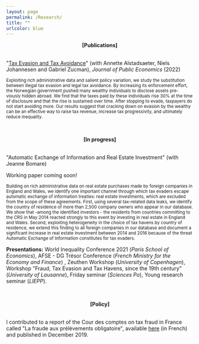 ```yaml
---
layout: page
permalink: /Research/
title: ""
urlcolor: blue
---
```


<div align="center">
 <b>[Publications]</b>
</div>
&nbsp;  
  
"[Tax Evasion and Tax Avoidance](/publications/1-s2.0-S0047272721002231-main.pdf)" (with Annette Alstadsaeter, Niels Johannesen and Gabriel Zucman), *Journal of Public Economics* (2022)
  
<sub> Exploiting rich administrative data and salient policy variation, we study the substitution between illegal tax evasion and legal tax avoidance. By increasing its enforcement effort, the Norwegian government pushed many wealthy individuals to disclose assets pre-
viously hidden abroad. We find that the taxes paid by these individuals rise 30% at the time of disclosure and that the rise is sustained over time. After stopping to evade, taxpayers do not start avoiding more. Our results suggest that cracking down on evasion by the wealthy can be an effective way to raise tax revenue, increase tax progressivity, and ultimately reduce inequality. </sub>

&nbsp;  
  
<div align="center">
 <b>[In progress]</b>
</div>
&nbsp;  
  
"Automatic Exchange of Information and Real Estate Investment" (with Jeanne Bomare) 
  
Working paper coming soon!

<sub> Building on rich administrative data on real estate purchases made by foreign companies in England and Wales, we identify one important channel through which tax evaders escape automatic exchange of information treaties: real estate investments, which are excluded from the scope of these agreements. First,
using several tax-related data leaks, we identify the country of residence of more than 2,500 company owners who appear in our database. We show that -among the identified investors - the residents from countries committing to the CRS in May 2014 reacted strongly to this event by investing in real estate in England and Wales. Second, exploiting heterogeneity in the choice of tax havens by country of residence, we extend this finding to all foreign companies in our database and document a significant increase in real estate investment between 2014 and 2016 because of the threat Automatic Exchange of Information constitutes for tax evaders. </sub>
  
**Presentations:** World Inequality Conference 2021 (*Paris School of Economics*), AFSE - DG Trésor Conference (*French Ministry for the Economy and Finance*) , Zeuthen Workshop (*University of Copenhagen*), Workshop "Fraud, Tax Evasion and Tax Havens, since the 19th century" (*University of Lausanne*), Friday seminar (*Sciences Po*), Young research seminar (*LIEPP*).

&nbsp;  

<div align="center">
 <b>[Policy]</b>
</div>
&nbsp;  

I contributed to a report of the Cour des comptes on tax fraud in France called "La fraude aux prélèvements obligatoire", available [here]("https://www.ccomptes.fr/fr/publications/la-fraude-aux-prelevements-obligatoires") (in French) and published in December 2019. 
